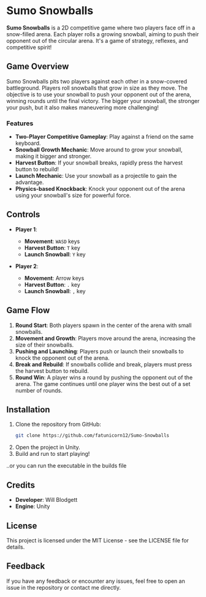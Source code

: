 # Sumo Snowballs

**Sumo Snowballs** is a 2D competitive game where two players face off in a snow-filled arena. Each player rolls a growing snowball, aiming to push their opponent out of the circular arena. It's a game of strategy, reflexes, and competitive spirit!

## Game Overview
Sumo Snowballs pits two players against each other in a snow-covered battleground. Players roll snowballs that grow in size as they move. The objective is to use your snowball to push your opponent out of the arena, winning rounds until the final victory. The bigger your snowball, the stronger your push, but it also makes maneuvering more challenging!

### Features
- **Two-Player Competitive Gameplay**: Play against a friend on the same keyboard.
- **Snowball Growth Mechanic**: Move around to grow your snowball, making it bigger and stronger.
- **Harvest Button**: If your snowball breaks, rapidly press the harvest button to rebuild!
- **Launch Mechanic**: Use your snowball as a projectile to gain the advantage.
- **Physics-based Knockback**: Knock your opponent out of the arena using your snowball's size for powerful force.

## Controls
- **Player 1**:
  - **Movement**: `WASD` keys
  - **Harvest Button**: `T` key
  - **Launch Snowball**: `Y` key

- **Player 2**:
  - **Movement**: Arrow keys
  - **Harvest Button**: `.` key
  - **Launch Snowball**: `,` key

## Game Flow
1. **Round Start**: Both players spawn in the center of the arena with small snowballs.
2. **Movement and Growth**: Players move around the arena, increasing the size of their snowballs.
3. **Pushing and Launching**: Players push or launch their snowballs to knock the opponent out of the arena.
4. **Break and Rebuild**: If snowballs collide and break, players must press the harvest button to rebuild.
5. **Round Win**: A player wins a round by pushing the opponent out of the arena. The game continues until one player wins the best out of a set number of rounds.

## Installation
1. Clone the repository from GitHub:  
   ```sh
   git clone https://github.com/fatunicorn12/Sumo-Snowballs
   ```
2. Open the project in Unity.
3. Build and run to start playing!

..or you can run the executable in the builds file

## Credits
- **Developer**: Will Blodgett
- **Engine**: Unity

## License
This project is licensed under the MIT License - see the LICENSE file for details.

## Feedback
If you have any feedback or encounter any issues, feel free to open an issue in the repository or contact me directly.

